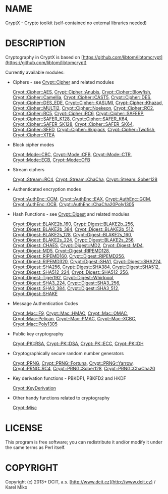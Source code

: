 # NAME

CryptX - Crypto toolkit (self-contained no external libraries needed)

# DESCRIPTION

Cryptography in CryptX is based on [https://github.com/libtom/libtomcrypt](https://github.com/libtom/libtomcrypt)

Currently available modules:

- Ciphers - see [Crypt::Cipher](https://metacpan.org/pod/Crypt::Cipher) and related modules

    [Crypt::Cipher::AES](https://metacpan.org/pod/Crypt::Cipher::AES), [Crypt::Cipher::Anubis](https://metacpan.org/pod/Crypt::Cipher::Anubis), [Crypt::Cipher::Blowfish](https://metacpan.org/pod/Crypt::Cipher::Blowfish), [Crypt::Cipher::Camellia](https://metacpan.org/pod/Crypt::Cipher::Camellia), [Crypt::Cipher::CAST5](https://metacpan.org/pod/Crypt::Cipher::CAST5), [Crypt::Cipher::DES](https://metacpan.org/pod/Crypt::Cipher::DES),
    [Crypt::Cipher::DES\_EDE](https://metacpan.org/pod/Crypt::Cipher::DES_EDE), [Crypt::Cipher::KASUMI](https://metacpan.org/pod/Crypt::Cipher::KASUMI), [Crypt::Cipher::Khazad](https://metacpan.org/pod/Crypt::Cipher::Khazad), [Crypt::Cipher::MULTI2](https://metacpan.org/pod/Crypt::Cipher::MULTI2), [Crypt::Cipher::Noekeon](https://metacpan.org/pod/Crypt::Cipher::Noekeon), [Crypt::Cipher::RC2](https://metacpan.org/pod/Crypt::Cipher::RC2),
    [Crypt::Cipher::RC5](https://metacpan.org/pod/Crypt::Cipher::RC5), [Crypt::Cipher::RC6](https://metacpan.org/pod/Crypt::Cipher::RC6), [Crypt::Cipher::SAFERP](https://metacpan.org/pod/Crypt::Cipher::SAFERP), [Crypt::Cipher::SAFER\_K128](https://metacpan.org/pod/Crypt::Cipher::SAFER_K128), [Crypt::Cipher::SAFER\_K64](https://metacpan.org/pod/Crypt::Cipher::SAFER_K64), [Crypt::Cipher::SAFER\_SK128](https://metacpan.org/pod/Crypt::Cipher::SAFER_SK128),
    [Crypt::Cipher::SAFER\_SK64](https://metacpan.org/pod/Crypt::Cipher::SAFER_SK64), [Crypt::Cipher::SEED](https://metacpan.org/pod/Crypt::Cipher::SEED), [Crypt::Cipher::Skipjack](https://metacpan.org/pod/Crypt::Cipher::Skipjack), [Crypt::Cipher::Twofish](https://metacpan.org/pod/Crypt::Cipher::Twofish), [Crypt::Cipher::XTEA](https://metacpan.org/pod/Crypt::Cipher::XTEA)

- Block cipher modes

    [Crypt::Mode::CBC](https://metacpan.org/pod/Crypt::Mode::CBC), [Crypt::Mode::CFB](https://metacpan.org/pod/Crypt::Mode::CFB), [Crypt::Mode::CTR](https://metacpan.org/pod/Crypt::Mode::CTR), [Crypt::Mode::ECB](https://metacpan.org/pod/Crypt::Mode::ECB), [Crypt::Mode::OFB](https://metacpan.org/pod/Crypt::Mode::OFB)

- Stream ciphers

    [Crypt::Stream::RC4](https://metacpan.org/pod/Crypt::Stream::RC4), [Crypt::Stream::ChaCha](https://metacpan.org/pod/Crypt::Stream::ChaCha), [Crypt::Stream::Sober128](https://metacpan.org/pod/Crypt::Stream::Sober128)

- Authenticated encryption modes

    [Crypt::AuthEnc::CCM](https://metacpan.org/pod/Crypt::AuthEnc::CCM), [Crypt::AuthEnc::EAX](https://metacpan.org/pod/Crypt::AuthEnc::EAX), [Crypt::AuthEnc::GCM](https://metacpan.org/pod/Crypt::AuthEnc::GCM), [Crypt::AuthEnc::OCB](https://metacpan.org/pod/Crypt::AuthEnc::OCB), [Crypt::AuthEnc::ChaCha20Poly1305](https://metacpan.org/pod/Crypt::AuthEnc::ChaCha20Poly1305)

- Hash Functions - see [Crypt::Digest](https://metacpan.org/pod/Crypt::Digest) and related modules

    [Crypt::Digest::BLAKE2b\_160](https://metacpan.org/pod/Crypt::Digest::BLAKE2b_160), [Crypt::Digest::BLAKE2b\_256](https://metacpan.org/pod/Crypt::Digest::BLAKE2b_256), [Crypt::Digest::BLAKE2b\_384](https://metacpan.org/pod/Crypt::Digest::BLAKE2b_384), [Crypt::Digest::BLAKE2b\_512](https://metacpan.org/pod/Crypt::Digest::BLAKE2b_512),
    [Crypt::Digest::BLAKE2s\_128](https://metacpan.org/pod/Crypt::Digest::BLAKE2s_128), [Crypt::Digest::BLAKE2s\_160](https://metacpan.org/pod/Crypt::Digest::BLAKE2s_160), [Crypt::Digest::BLAKE2s\_224](https://metacpan.org/pod/Crypt::Digest::BLAKE2s_224), [Crypt::Digest::BLAKE2s\_256](https://metacpan.org/pod/Crypt::Digest::BLAKE2s_256),
    [Crypt::Digest::CHAES](https://metacpan.org/pod/Crypt::Digest::CHAES), [Crypt::Digest::MD2](https://metacpan.org/pod/Crypt::Digest::MD2), [Crypt::Digest::MD4](https://metacpan.org/pod/Crypt::Digest::MD4), [Crypt::Digest::MD5](https://metacpan.org/pod/Crypt::Digest::MD5), [Crypt::Digest::RIPEMD128](https://metacpan.org/pod/Crypt::Digest::RIPEMD128), [Crypt::Digest::RIPEMD160](https://metacpan.org/pod/Crypt::Digest::RIPEMD160),
    [Crypt::Digest::RIPEMD256](https://metacpan.org/pod/Crypt::Digest::RIPEMD256), [Crypt::Digest::RIPEMD320](https://metacpan.org/pod/Crypt::Digest::RIPEMD320), [Crypt::Digest::SHA1](https://metacpan.org/pod/Crypt::Digest::SHA1), [Crypt::Digest::SHA224](https://metacpan.org/pod/Crypt::Digest::SHA224), [Crypt::Digest::SHA256](https://metacpan.org/pod/Crypt::Digest::SHA256), [Crypt::Digest::SHA384](https://metacpan.org/pod/Crypt::Digest::SHA384),
    [Crypt::Digest::SHA512](https://metacpan.org/pod/Crypt::Digest::SHA512), [Crypt::Digest::SHA512\_224](https://metacpan.org/pod/Crypt::Digest::SHA512_224), [Crypt::Digest::SHA512\_256](https://metacpan.org/pod/Crypt::Digest::SHA512_256), [Crypt::Digest::Tiger192](https://metacpan.org/pod/Crypt::Digest::Tiger192), [Crypt::Digest::Whirlpool](https://metacpan.org/pod/Crypt::Digest::Whirlpool),
    [Crypt::Digest::SHA3\_224](https://metacpan.org/pod/Crypt::Digest::SHA3_224), [Crypt::Digest::SHA3\_256](https://metacpan.org/pod/Crypt::Digest::SHA3_256), [Crypt::Digest::SHA3\_384](https://metacpan.org/pod/Crypt::Digest::SHA3_384), [Crypt::Digest::SHA3\_512](https://metacpan.org/pod/Crypt::Digest::SHA3_512), [Crypt::Digest::SHAKE](https://metacpan.org/pod/Crypt::Digest::SHAKE)

- Message Authentication Codes

    [Crypt::Mac::F9](https://metacpan.org/pod/Crypt::Mac::F9), [Crypt::Mac::HMAC](https://metacpan.org/pod/Crypt::Mac::HMAC), [Crypt::Mac::OMAC](https://metacpan.org/pod/Crypt::Mac::OMAC), [Crypt::Mac::Pelican](https://metacpan.org/pod/Crypt::Mac::Pelican), [Crypt::Mac::PMAC](https://metacpan.org/pod/Crypt::Mac::PMAC), [Crypt::Mac::XCBC](https://metacpan.org/pod/Crypt::Mac::XCBC), [Crypt::Mac::Poly1305](https://metacpan.org/pod/Crypt::Mac::Poly1305)

- Public key cryptography

    [Crypt::PK::RSA](https://metacpan.org/pod/Crypt::PK::RSA), [Crypt::PK::DSA](https://metacpan.org/pod/Crypt::PK::DSA), [Crypt::PK::ECC](https://metacpan.org/pod/Crypt::PK::ECC), [Crypt::PK::DH](https://metacpan.org/pod/Crypt::PK::DH)

- Cryptographically secure random number generators

    [Crypt::PRNG](https://metacpan.org/pod/Crypt::PRNG), [Crypt::PRNG::Fortuna](https://metacpan.org/pod/Crypt::PRNG::Fortuna), [Crypt::PRNG::Yarrow](https://metacpan.org/pod/Crypt::PRNG::Yarrow), [Crypt::PRNG::RC4](https://metacpan.org/pod/Crypt::PRNG::RC4), [Crypt::PRNG::Sober128](https://metacpan.org/pod/Crypt::PRNG::Sober128), [Crypt::PRNG::ChaCha20](https://metacpan.org/pod/Crypt::PRNG::ChaCha20)

- Key derivation functions - PBKDF1, PBKFD2 and HKDF

    [Crypt::KeyDerivation](https://metacpan.org/pod/Crypt::KeyDerivation)

- Other handy functions related to cryptography

    [Crypt::Misc](https://metacpan.org/pod/Crypt::Misc)

# LICENSE

This program is free software; you can redistribute it and/or modify it under the same terms as Perl itself.

# COPYRIGHT

Copyright (c) 2013+ DCIT, a.s. [http://www.dcit.cz](http://www.dcit.cz) / Karel Miko
